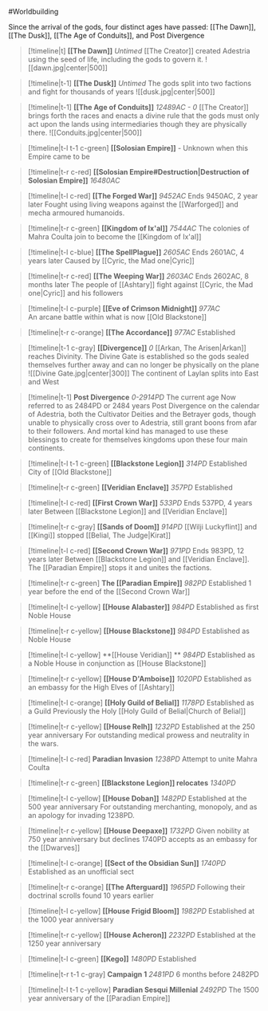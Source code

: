 #Worldbuilding 

Since the arrival of the gods, four distinct ages have passed: [[The Dawn]], [[The Dusk]], [[The Age of Conduits]], and Post Divergence

> [!timeline|t] **[[The Dawn]]** _Untimed_   [[The Creator]] created Adestria using the seed of life, including the gods to govern it.
> ![[dawn.jpg|center|500]]

> [!timeline|t-1] **[[The Dusk]]** *Untimed* The gods split into two factions and fight for thousands of years
> ![[dusk.jpg|center|500]]


> [!timeline|t-1] **[[The Age of Conduits]]** _12489AC - 0_  [[The Creator]] brings forth the races and enacts a divine rule that the gods must only act upon the lands using intermediaries though they are physically there.
>![[Conduits.jpg|center|500]] 

> [!timeline|t-l t-1 c-green] **[[Solosian Empire]]** _-_ Unknown when this Empire came to be

> [!timeline|t-r c-red] **[[Solosian Empire#Destruction|Destruction of Solosian Empire]]** *16480AC* 

> [!timeline|t-l c-red] **[[The Forged War]]** *9452AC* Ends 9450AC, 2 year later
>Fought using living weapons against the [[Warforged]] and mecha armoured humanoids.

> [!timeline|t-r c-green] **[[Kingdom of Ix'al]]** *7544AC* The colonies of Mahra Coulta join to become the [[Kingdom of Ix'al]]

> [!timeline|t-l c-blue] **[[The SpellPlague]]** _2605AC_ Ends 2601AC, 4 years later
> Caused by [[Cyric, the Mad one|Cyric]] 

> [!timeline|t-r c-red] **[[The Weeping War]]** *2603AC* Ends 2602AC, 8 months later
> The people of [[Ashtary]] fight against [[Cyric, the Mad one|Cyric]] and his followers

> [!timeline|t-l c-purple] **[[Eve of Crimson Midnight]]** _977AC_  
> An arcane battle within what is now [[Old Blackstone]]

 > [!timeline|t-r c-orange] **[[The Accordance]]** _977AC_ Established 


> [!timeline|t-1 c-gray] **[[Divergence]]** _0_ [[Arkan, The Arisen|Arkan]] reaches Divinity. The Divine Gate is established so the gods sealed themselves further away and can no longer be physically on the plane 
> ![[Divine Gate.jpg|center|300]]
> The continent of Laylan splits into East and West

> [!timeline|t-1] **Post Divergence** _0-2914PD_  The current age
> Now referred to as 2484PD or 2484 years Post Divergence on the calendar of Adestria, both the Cultivator Deities and the Betrayer gods, though unable to physically cross over to Adestria, still grant boons from afar to their followers. And mortal kind has managed to use these blessings to create for themselves kingdoms upon these four main continents.

> [!timeline|t-l t-1 c-green] **[[Blackstone Legion]]** _314PD_ Established
> City of [[Old Blackstone]]

> [!timeline|t-r c-green] **[[Veridian Enclave]]** *357PD* Established
 
> [!timeline|t-l c-red] **[[First Crown War]]** _533PD_ Ends 537PD, 4 years later
> Between [[Blackstone Legion]] and [[Veridian Enclave]]

> [!timeline|t-r c-gray] **[[Sands of Doom]]** *914PD* [[Wilji Luckyflint]] and [[Kingi]] stopped [[Belial, The Judge|Kirat]] 


> [!timeline|t-l c-red] **[[Second Crown War]]** _971PD_ Ends 983PD, 12 years later
> Between [[Blackstone Legion]] and [[Veridian Enclave]]. The [[Paradian Empire]] stops it and unites the factions.

> [!timeline|t-r c-green] **The [[Paradian Empire]]** _982PD_ Established
> 1 year before the end of the [[Second Crown War]]

> [!timeline|t-l c-yellow] **[[House Alabaster]]** _984PD_ Established as first Noble House

> [!timeline|t-r c-yellow] **[[House Blackstone]]** *984PD* Established as Noble House 

> [!timeline|t-l c-yellow] **[[House Veridian]] ** _984PD_ Established as a Noble House in conjunction as [[House Blackstone]] 

> [!timeline|t-r c-yellow] **[[House D'Amboise]]** *1020PD* Established as an embassy for the High Elves of [[Ashtary]]
> 

> [!timeline|t-l c-orange] **[[Holy Guild of Belial]]** *1178PD* Established as a Guild
> Previously the Holy [[Holy Guild of Belial|Church of Belial]]



> [!timeline|t-r c-yellow] **[[House Relh]]** _1232PD_ Established at the 250 year anniversary
> For outstanding medical prowess and neutrality in the wars.

> [!timeline|t-l c-red] **Paradian Invasion** _1238PD_ Attempt to unite Mahra Coulta


> [!timeline|t-r c-green] **[[Blackstone Legion]] relocates** *1340PD*  

> [!timeline|t-l c-yellow] **[[House Doban]]** *1482PD* Established at the 500 year anniversary 
> For outstanding merchanting, monopoly, and as an apology for invading 1238PD.



> [!timeline|t-r c-yellow] **[[House Deepaxe]]** _1732PD_ Given nobility at 750 year anniversary but declines
> 1740PD accepts as an embassy for the [[Dwarves]]


> [!timeline|t-l c-orange] **[[Sect of the Obsidian Sun]]** *1740PD* Established as an unofficial sect


> [!timeline|t-r c-orange] **[[The Afterguard]]** _1965PD_
> Following their doctrinal scrolls found 10 years earlier


> [!timeline|t-l c-yellow] **[[House Frigid Bloom]]** *1982PD* Established at the 1000 year anniversary 

> [!timeline|t-r c-yellow] **[[House Acheron]]** _2232PD_ Established at the 1250 year anniversary

> [!timeline|t-l c-green] **[[Kego]]** *1480PD* Established

> [!timeline|t-r t-1 c-gray] **Campaign 1** _2481PD_ 6 months before 2482PD

> [!timeline|t-l t-1 c-yellow] **Paradian Sesqui Millenial** *2492PD* The 1500 year anniversary of the [[Paradian Empire]]

